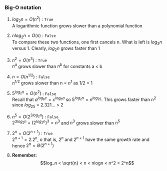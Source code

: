 ### Big-O notation

1) $log_2n = O(n^2)$ : ```True``` <br>
A logarithmic function grows slower than a polynomial function

2) $nlog_2n = O(n)$ : ```False```<br>
To compare these two functions, one first cancels n. What is left is $log_2n$ versus 1. Clearly, $log_2n$ grows faster than 1<br>

3) $n^2 = O(n^3)$ : ```True```<br>
$n^a$ grows slower than $n^b$ for constants a < b 

4) $n = O(n^{1/2})$ : ```False```<br>
$n^{1/2}$ grows slower than n = $n^1$ as 1/2 < 1

5) $5^{log_2n} = O(n^2)$ : ```False```<br>
Recall that $a^{log_bc} = c^{log_ba}$ so $5^{log_2n} = n^{log_25}$. This grows faster than $n^2$ since $log_25$ = 2.321... > 2

6) $n^5 = O(2^{3log_2n})$ : ```False```<br>
$2^{3log_2n}$ = $(2^{log_2n})^3 = n^3$ and $n^3$ grows slower than $n^5$

7) $2^n = O(2^{n+1})$ : ```True```<br>
$2^{n+1} = 2.2^n$, o that is, $2^n$ and $2^{n+1}$ have the same growth rate and hence $2^n = \Theta(2^{n+1})$ 

8) **Remember:**
   $$log_n < \sqrt{n} < n < nlogn < n^2 < 2^n$$


